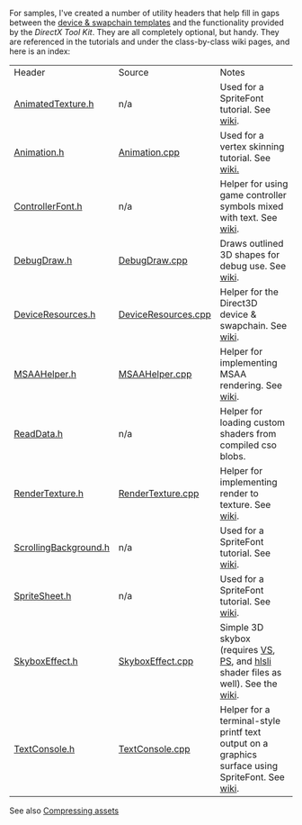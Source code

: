 For samples, I've created a number of utility headers that help fill in gaps between the [device & swapchain templates](https://github.com/walbourn/directx-vs-templates) and the functionality provided by the *DirectX Tool Kit*. They are all completely optional, but handy. They are referenced in the tutorials and under the class-by-class wiki pages, and here is an index:

<table>
 <tr><td>Header</td><td>Source</td><td>Notes</td></tr>
 <tr><td><a href="/microsoft/DirectXTK/wiki/AnimatedTexture.h">AnimatedTexture.h</a></td>
     <td>n/a</td>
     <td>Used for a SpriteFont tutorial. See <a href="/microsoft/DirectXTK/wiki/AnimatedTexture">wiki</a>.</td></tr>
 <tr><td><a href="/microsoft/DirectXTK/wiki/Animation.h">Animation.h</a></td>
     <td><a href="/microsoft/DirectXTK/wiki/Animation.cpp">Animation.cpp</a></td>
     <td>Used for a vertex skinning tutorial. See <a href="/microsoft/DirectXTK/wiki/Using-skinned-models">wiki.</a></td></tr>
 <tr><td><a href="/microsoft/DirectXTK/wiki/ControllerFont.h">ControllerFont.h</a></td>
     <td>n/a</td>
     <td>Helper for using game controller symbols mixed with text. See <a href="/microsoft/DirectXTK/wiki/ControllerFont">wiki</a>.</td></tr>
 <tr><td><a href="/microsoft/DirectXTK/wiki/DebugDraw.h">DebugDraw.h</a></td>
     <td><a href="/microsoft/DirectXTK/wiki/DebugDraw.cpp">DebugDraw.cpp</a></td>
     <td>Draws outlined 3D shapes for debug use. See <a href="/microsoft/DirectXTK/wiki/DebugDraw">wiki</a>.</td></tr>
 <tr><td><a href="https://raw.githubusercontent.com/walbourn/directx-vs-templates/master/d3d11game_win32_dr/DeviceResources.h">DeviceResources.h</a></td>
     <td><a href="https://raw.githubusercontent.com/walbourn/directx-vs-templates/master/d3d11game_win32_dr/DeviceResources.cpp">DeviceResources.cpp</a></td>
     <td>Helper for the Direct3D device & swapchain. See <a href="/microsoft/DirectXTK/wiki/DeviceResources">wiki</a>.</td></tr>
 <tr><td><a href="/microsoft/DirectXTK/wiki/MSAAHelper.h">MSAAHelper.h</a></td>
     <td><a href="/microsoft/DirectXTK/wiki/MSAAHelper.cpp">MSAAHelper.cpp</a></td>
     <td>Helper for implementing MSAA rendering. See <a href="/microsoft/DirectXTK/wiki/MSAAHelper">wiki</a>.</td></tr>
 <tr><td><a href="/microsoft/DirectXTK/wiki/ReadData.h">ReadData.h</a></td>
     <td>n/a</td>
     <td>Helper for loading custom shaders from compiled cso blobs.</td></tr>
 <tr><td><a href="/microsoft/DirectXTK/wiki/RenderTexture.h">RenderTexture.h</a></td>
     <td><a href="/microsoft/DirectXTK/wiki/RenderTexture.cpp">RenderTexture.cpp</a></td>
     <td>Helper for implementing render to texture. See <a href="/microsoft/DirectXTK/wiki/RenderTexture">wiki</a>.</td></tr>
 <tr><td><a href="/microsoft/DirectXTK/wiki/ScrollingBackground.h">ScrollingBackground.h</a></td>
     <td>n/a</td>
     <td>Used for a SpriteFont tutorial. See <a href="/microsoft/DirectXTK/wiki/ScrollingBackground">wiki</a>.</td></tr>
 <tr><td><a href="/microsoft/DirectXTK/wiki/SpriteSheet.h">SpriteSheet.h</a></td>
     <td>n/a</td>
     <td>Used for a SpriteFont tutorial. See <a href="/microsoft/DirectXTK/wiki/SpriteSheet">wiki</a>.</td></tr>
 <tr><td><a href="/microsoft/DirectXTK/wiki/SkyboxEffect.h">SkyboxEffect.h</a></td>
     <td><a href="/microsoft/DirectXTK/wiki/SkyboxEffect.cpp">SkyboxEffect.cpp</a></td>
     <td>Simple 3D skybox (requires <a href="/microsoft/DirectXTK/wiki/shaders/SkyboxEffect_VS.hlsl">VS</a>, <a href="/microsoft/DirectXTK/wiki/shaders/SkyboxEffect_PS.hlsl">PS</a>, and <a href="/microsoft/DirectXTK/wiki/shaders/SkyboxEffect_Common.hlsli">hlsli</a> shader files as well). See the <a href="/microsoft/DirectXTK/wiki/Authoring-an-Effect">wiki</a>.</td></tr>
 <tr><td><a href="/microsoft/DirectXTK/wiki/TextConsole.h">TextConsole.h</a></td>
     <td><a href="/microsoft/DirectXTK/wiki/TextConsole.cpp">TextConsole.cpp</a></td>
     <td>Helper for a terminal-style printf text output on a graphics surface using SpriteFont. See <a href="/microsoft/DirectXTK/wiki/TextConsole">wiki</a>.</td>
</table>

See also [Compressing assets](https://github.com/microsoft/DirectXTK12/wiki/Compressing-assets)
